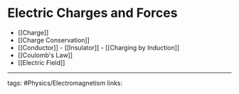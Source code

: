 # Electric Charges and Forces
- [[Charge]]
- [[Charge Conservation]]
- [[Conductor]] - [[Insulator]] - [[Charging by Induction]]
- [[Coulomb's Law]]
- [[Electric Field]]


---
tags: #Physics/Electromagnetism
links: